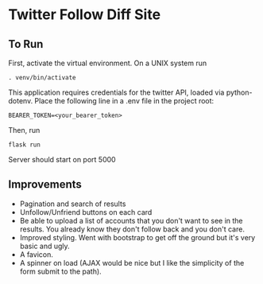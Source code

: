 # Twitter Follow Diff Site

## To Run
First, activate the virtual environment. On a UNIX system run

`. venv/bin/activate`

This application requires credentials for the twitter API, loaded via python-dotenv. 
Place the following line in a .env file in the project root:

`BEARER_TOKEN=<your_bearer_token>`

Then, run

`flask run`

Server should start on port 5000

## Improvements
* Pagination and search of results
* Unfollow/Unfriend buttons on each card
* Be able to upload a list of accounts that you don't want to see in the results. 
You already know they don't follow back and you don't care.
* Improved styling. Went with bootstrap to get off the ground but it's very basic
and ugly.
* A favicon.
* A spinner on load (AJAX would be nice but I like the simplicity of the form 
submit to the path).
